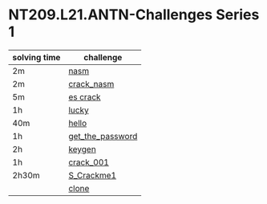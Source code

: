 # NT209.L21.ANTN-Challenges Series 1

| solving time | challenge |
|------|-----|
| 2m |[nasm](https://github.com/datthinh1801/NT209.L21.ANTN-Challenges/tree/main/nasm)|
| 2m |[crack_nasm](https://github.com/datthinh1801/NT209.L21.ANTN-Challenges/tree/main/crack_nasm)|
| 5m |[es crack](https://github.com/datthinh1801/NT209.L21.ANTN-Challenges/tree/main/Es%20crack)| 
| 1h |[lucky](https://github.com/datthinh1801/NT209.L21.ANTN-Challenges/tree/main/Lucky)|
| 40m |[hello](https://github.com/datthinh1801/NT209.L21.ANTN-Challenges/tree/main/hello)|
| 1h |[get_the_password](https://github.com/datthinh1801/NT209.L21.ANTN-Challenges/tree/main/get_the_password)|
| 2h |[keygen](https://github.com/datthinh1801/NT209.L21.ANTN-Challenges/tree/main/keygen)|
| 1h |[crack_001](https://github.com/datthinh1801/NT209.L21.ANTN-Challenges/tree/main/crack_001)|
| 2h30m |[S_Crackme1](https://github.com/datthinh1801/NT209.L21.ANTN-Challenges/tree/main/S_Crackme1)|
| |[clone](https://github.com/datthinh1801/NT209.L21.ANTN-Challenges/tree/main/clone)|
